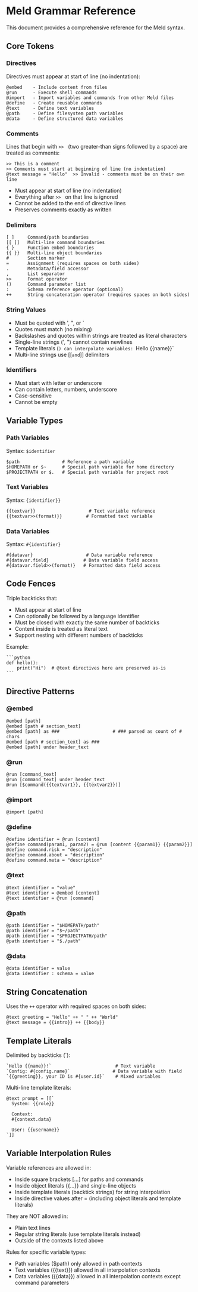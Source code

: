 # Meld Grammar Reference

This document provides a comprehensive reference for the Meld syntax.

## Core Tokens

### Directives

Directives must appear at start of line (no indentation):
```
@embed    - Include content from files
@run      - Execute shell commands
@import   - Import variables and commands from other Meld files
@define   - Create reusable commands
@text     - Define text variables
@path     - Define filesystem path variables
@data     - Define structured data variables
```

### Comments

Lines that begin with `>> ` (two greater-than signs followed by a space) are treated as comments:
```meld
>> This is a comment
>> Comments must start at beginning of line (no indentation)
@text message = "Hello"  >> Invalid - comments must be on their own line
```

- Must appear at start of line (no indentation)
- Everything after `>> ` on that line is ignored
- Cannot be added to the end of directive lines
- Preserves comments exactly as written

### Delimiters

```
[ ]     Command/path boundaries
[[ ]]   Multi-line command boundaries
{ }     Function embed boundaries
{{ }}   Multi-line object boundaries
#       Section marker
=       Assignment (requires spaces on both sides)
.       Metadata/field accessor
,       List separator
>>      Format operator
()      Command parameter list
:       Schema reference operator (optional)
++      String concatenation operator (requires spaces on both sides)
```

### String Values

- Must be quoted with ', ", or `
- Quotes must match (no mixing)
- Backslashes and quotes within strings are treated as literal characters
- Single-line strings (', ") cannot contain newlines
- Template literals (`) can interpolate variables: `Hello {{name}}`
- Multi-line strings use [[` and `]] delimiters

### Identifiers

- Must start with letter or underscore
- Can contain letters, numbers, underscore
- Case-sensitive
- Cannot be empty

## Variable Types

### Path Variables

Syntax: `$identifier`
```meld
$path                # Reference a path variable
$HOMEPATH or $~      # Special path variable for home directory
$PROJECTPATH or $.   # Special path variable for project root
```

### Text Variables

Syntax: `{identifier}}`
```meld
{{textvar}}                    # Text variable reference
{{textvar>>(format)}}         # Formatted text variable
```

### Data Variables

Syntax: `#{identifier}`
```meld
#{datavar}                    # Data variable reference
#{datavar.field}             # Data variable field access
#{datavar.field>>(format)}   # Formatted data field access
```

## Code Fences

Triple backticks that:
- Must appear at start of line
- Can optionally be followed by a language identifier
- Must be closed with exactly the same number of backticks
- Content inside is treated as literal text
- Support nesting with different numbers of backticks

Example:
```meld
​```python
def hello():
    print("Hi")  # @text directives here are preserved as-is
​```
```

## Directive Patterns

### @embed

```meld
@embed [path]
@embed [path # section_text]
@embed [path] as ###                    # ### parsed as count of # chars
@embed [path # section_text] as ###
@embed [path] under header_text
```

### @run

```meld
@run [command_text]
@run [command_text] under header_text
@run [$command({{textvar1}}, {{textvar2}})]
```

### @import

```meld
@import [path]
```

### @define

```meld
@define identifier = @run [content]
@define command(param1, param2) = @run [content {{param1}} {{param2}}]
@define command.risk = "description"
@define command.about = "description"
@define command.meta = "description"
```

### @text

```meld
@text identifier = "value"
@text identifier = @embed [content]
@text identifier = @run [command]
```

### @path

```meld
@path identifier = "$HOMEPATH/path"
@path identifier = "$~/path"
@path identifier = "$PROJECTPATH/path"
@path identifier = "$./path"
```

### @data 

```meld
@data identifier = value
@data identifier : schema = value
```

## String Concatenation

Uses the `++` operator with required spaces on both sides:

```meld
@text greeting = "Hello" ++ " " ++ "World"
@text message = {{intro}} ++ {{body}}
```

## Template Literals

Delimited by backticks (`):
```meld
`Hello {{name}}!`                        # Text variable
`Config: #{config.name}`                # Data variable with field
`{{greeting}}, your ID is #{user.id}`    # Mixed variables
```

Multi-line template literals:
```meld
@text prompt = [[`
  System: {{role}}
  
  Context:
  #{context.data}
  
  User: {{username}}
`]]
```

## Variable Interpolation Rules

Variable references are allowed in:
- Inside square brackets [...] for paths and commands
- Inside object literals {{...}} and single-line objects
- Inside template literals (backtick strings) for string interpolation
- Inside directive values after = (including object literals and template literals)

They are NOT allowed in:
- Plain text lines
- Regular string literals (use template literals instead)
- Outside of the contexts listed above

Rules for specific variable types:
- Path variables ($path) only allowed in path contexts
- Text variables ({{text}}) allowed in all interpolation contexts
- Data variables ({{data}}) allowed in all interpolation contexts except command parameters